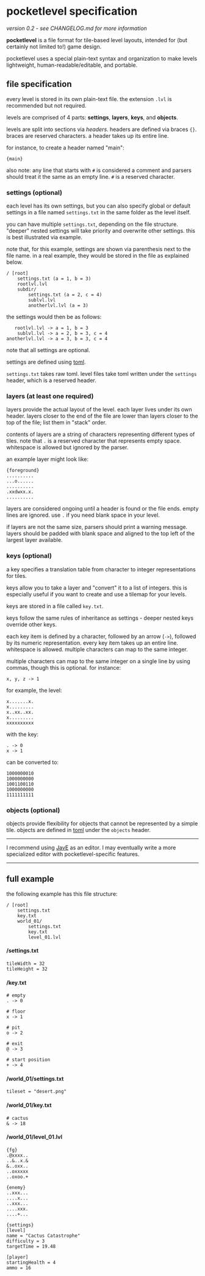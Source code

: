 # pocketlevel specification

*version 0.2 - see CHANGELOG.md for more information*

**pocketlevel** is a file format for tile-based level layouts, intended for (but certainly not limited to!) game design.

pocketlevel uses a special plain-text syntax and organization to make levels lightweight, human-readable/editable, and portable.


## file specification

every level is stored in its own plain-text file. the extension `.lvl` is recommended but not required.

levels are comprised of 4 parts: **settings**, **layers**, **keys**, and **objects**.

levels are split into sections via *headers*. headers are defined via braces `{}`. braces are reserved characters. a header takes up its entire line.

for instance, to create a header named "main":

````
{main}
````

also note: any line that starts with `#` is considered a comment and parsers should treat it the same as an empty line. `#` is a reserved character.

### settings (optional)

each level has its own settings, but you can also specify global or default settings in a file named `settings.txt` in the same folder as the level itself.

you can have multiple `settings.txt`, depending on the file structure. "deeper" nested settings will take priority and overwrite other settings. this is best illustrated via example.

note that, for this example, settings are shown via parenthesis next to the file name. in a real example, they would be stored in the file as explained below.

````
/ [root]
	settings.txt (a = 1, b = 3)
	rootlvl.lvl
	subdir/
		settings.txt (a = 2, c = 4)
		sublvl.lvl
		anotherlvl.lvl (a = 3)
````

the settings would then be as follows:

````
   rootlvl.lvl -> a = 1, b = 3
    sublvl.lvl -> a = 2, b = 3, c = 4
anotherlvl.lvl -> a = 3, b = 3, c = 4
````

note that all settings are optional.

settings are defined using [toml][toml].

`settings.txt` takes raw toml. level files take toml written under the `settings` header, which is a reserved header. 

### layers (at least one required)

layers provide the actual layout of the level. each layer lives under its own header. layers closer to the end of the file are lower than layers closer to the top of the file; list them in "stack" order.

contents of layers are a string of characters representing different types of tiles. note that `.` is a reserved character that represents empty space. whitespace is allowed but ignored by the parser.

an example layer might look like:

````
{foreground}
..........
...o......
..........
.xxdwxx.x.
..........
````

layers are considered ongoing until a header is found or the file ends. empty lines are ignored. use `.` if you need blank space in your level.

if layers are not the same size, parsers should print a warning message. layers should be padded with blank space and aligned to the top left of the largest layer available.

### keys (optional)

a key specifies a translation table from character to integer representations for tiles.

keys allow you to take a layer and "convert" it to a list of integers. this is especially useful if you want to create and use a tilemap for your levels.

keys are stored in a file called `key.txt`.

keys follow the same rules of inheritance as settings - deeper nested keys override other keys.

each key item is defined by a character, followed by an arrow (`->`), followed by its numeric representation. every key item takes up an entire line. whitespace is allowed. multiple characters can map to the same integer.

multiple characters can map to the same integer on a single line by using commas, though this is optional. for instance:

`x, y, z -> 1`

for example, the level:

````
x.......x.
x.........
x..xx..xx.
x.........
xxxxxxxxxx
````

with the key:

````
. -> 0
x -> 1
````

can be converted to:

````
1000000010
1000000000
1001100110
1000000000
1111111111
````

### objects (optional)

objects provide flexibility for objects that cannot be represented by a simple tile. objects are defined in [toml][toml] under the `objects` header.

---

I recommend using [JavE][jave] as an editor. I may eventually write a more specialized editor with pocketlevel-specific features.

---

## full example

the following example has this file structure:

````
/ [root]
	settings.txt
	key.txt
	world_01/
		settings.txt
		key.txt
		level_01.lvl
````

#### /settings.txt
````
tileWidth = 32
tileHeight = 32
````

#### /key.txt
````
# empty
. -> 0

# floor
x -> 1

# pit
o -> 2

# exit
@ -> 3

# start position
+ -> 4
````

#### /world_01/settings.txt
````
tileset = "desert.png"
````

#### /world_01/key.txt
````
# cactus
& -> 18
````

#### /world_01/level_01.lvl
````
{fg}
.@xxxx..
..&..x.&
&..oxx..
..oxxxxx
..oxoo.+

{enemy}
..xxx...
....x...
..xxx...
....xxx.
....+...

{settings}
[level]
name = "Cactus Catastrophe"
difficulty = 3
targetTime = 19.48

[player]
startingHealth = 4
ammo = 16
````

[toml]: https://github.com/mojombo/toml
[jave]: http://jave.de/